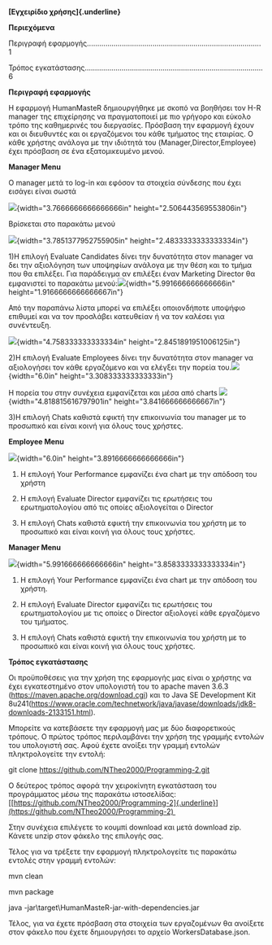 **[Εγχειρίδιο χρήσης]{.underline}**

**Περιεχόμενα**

Περιγραφή
εφαρμογής.....................................................................................
1

Τρόπος
εγκατάστασης.......................................................................................
6

**Περιγραφή εφαρμογής**

Η εφαρμογή HumanMasteR δημιουργήθηκε με σκοπό να βοηθήσει τον H-R
manager της επιχείρησης να πραγματοποιεί με πιο γρήγορο και εύκολο τρόπο
της καθημερινές του διεργασίες. Πρόσβαση την εφαρμογή έχουν και οι
διευθυντές και οι εργαζόμενοι του κάθε τμήματος της εταιρίας. Ο κάθε
χρήστης ανάλογα με την ιδιότητά του (Manager,Director,Employee) έχει
πρόσβαση σε ένα εξατομικευμένο μενού.

**Manager Menu**

Ο manager μετά το log-in και εφόσον τα στοιχεία σύνδεσης που έχει
εισάγει είναι σωστά

![](media/image1.png){width="3.7666666666666666in"
height="2.506443569553806in"}

Βρίσκεται στο παρακάτω μενού

![](media/image2.png){width="3.7851377952755905in"
height="2.4833333333333334in"}

1)Η επιλογή Evaluate Candidates δίνει την δυνατότητα στον manager να δει
την αξιολόγηση των υποψηφίων ανάλογα με την θέση και το τμήμα που θα
επιλέξει. Για παράδειγμα αν επιλέξει έναν Marketing Director θα
εμφανιστεί το παρακάτω
μενού:![](media/image3.png){width="5.991666666666666in"
height="1.9166666666666667in"}

Από την παραπάνω λίστα μπορεί να επιλέξει οποιονδήποτε υποψήφιο επιθυμεί
και να τον προσλάβει κατευθείαν ή να τον καλέσει για συνέντευξη.

![](media/image4.png){width="4.758333333333334in"
height="2.8451891951006125in"}

2)Η επιλογή Evaluate Employees δίνει την δυνατότητα στον manager να
αξιολογήσει τον κάθε εργαζόμενο και να ελέγξει την πορεία
του.![](media/image5.png){width="6.0in" height="3.308333333333333in"}

Η πορεία του στην συνέχεια εμφανίζεται και μέσα από charts
![](media/image6.png){width="4.818815616797901in"
height="3.841666666666667in"}

3)Η επιλογή Chats καθιστά εφικτή την επικοινωνία του manager με το
προσωπικό και είναι κοινή για όλους τους χρήστες.

**Employee Menu**

![](media/image7.png){width="6.0in" height="3.8916666666666666in"}

1)  Η επιλογή Your Performance εμφανίζει ένα chart με την απόδοση του
    χρήστη

2)  Η επιλογή Evaluate Director εμφανίζει τις ερωτήσεις του
    ερωτηματολογίου από τις οποίες αξιολογείται ο Director

3)  Η επιλογή Chats καθιστά εφικτή την επικοινωνία του χρήστη με το
    προσωπικό και είναι κοινή για όλους τους χρήστες.

**Manager Menu**

![](media/image8.png){width="5.991666666666666in"
height="3.8583333333333334in"}

1)  Η επιλογή Your Performance εμφανίζει ένα chart με την απόδοση του
    χρήστη.

2)  Η επιλογή Evaluate Director εμφανίζει τις ερωτήσεις του
    ερωτηματολογίου με τις οποίες ο Director αξιολογεί κάθε εργαζόμενο
    του τμήματος.

3)  Η επιλογή Chats καθιστά εφικτή την επικοινωνία του χρήστη με το
    προσωπικό και είναι κοινή για όλους τους χρήστες.

**Τρόπος εγκατάστασης**

Οι προϋποθέσεις για την χρήση της εφαρμογής μας είναι ο χρήστης να έχει
εγκατεστημένο στον υπολογιστή του το apache maven 3.6.3
(<https://maven.apache.org/download.cgi>) και το Java SE Development Kit
8u241(<https://www.oracle.com/technetwork/java/javase/downloads/jdk8-downloads-2133151.html>).

Μπορείτε να κατεβάσετε την εφαρμογή μας με δύο διαφορετικούς τρόπους. Ο
πρώτος τρόπος περιλαμβάνει την χρήση της γραμμής εντολών του υπολογιστή
σας. Αφού έχετε ανοίξει την γραμμή εντολών πληκτρολογείτε την εντολή:

git clone <https://github.com/NTheo2000/Programming-2.git>

Ο δεύτερος τρόπος αφορά την χειροκίνητη εγκατάσταση του προγράμματος
μέσω της παρακάτω ιστοσελίδας:
[[https://github.com/NTheo2000/Programming-2]{.underline}](https://github.com/NTheo2000/Programming-2) 

Στην συνέχεια επιλέγετε το κουμπί download και μετά download zip. Κάνετε
unzip στον φάκελο της επιλογής σας.

Τέλος για να τρέξετε την εφαρμογή πληκτρολογείτε τις παρακάτω εντολές
στην γραμμή εντολών:

mvn clean

mvn package

java -jar\\target\\HumanMasteR-jar-with-dependencies.jar

Τέλος, για να έχετε πρόσβαση στα στοιχεία των εργαζομένων θα ανοίξετε
στον φάκελο που έχετε δημιουργήσει το αρχείο WorkersDatabase.json.
